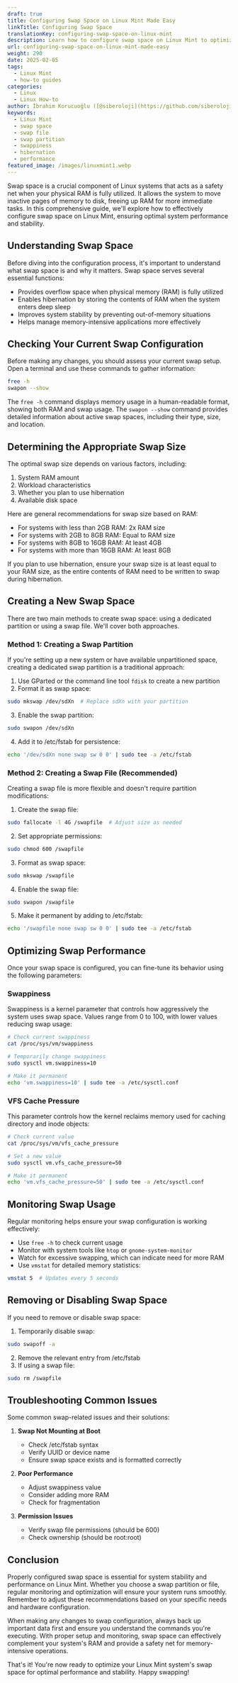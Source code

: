 ```yaml
---
draft: true
title: Configuring Swap Space on Linux Mint Made Easy
linkTitle: Configuring Swap Space
translationKey: configuring-swap-space-on-linux-mint
description: Learn how to configure swap space on Linux Mint to optimize performance and stability. This guide covers creating, resizing, and managing swap files in Linux Mint.
url: configuring-swap-space-on-linux-mint-made-easy
weight: 290
date: 2025-02-05
tags:
  - Linux Mint
  - how-to guides
categories:
  - Linux
  - Linux How-to
author: İbrahim Korucuoğlu ([@siberoloji](https://github.com/siberoloji))
keywords:
  - Linux Mint
  - swap space
  - swap file
  - swap partition
  - swappiness
  - hibernation
  - performance
featured_image: /images/linuxmint1.webp
---
```

Swap space is a crucial component of Linux systems that acts as a safety net when your physical RAM is fully utilized. It allows the system to move inactive pages of memory to disk, freeing up RAM for more immediate tasks. In this comprehensive guide, we'll explore how to effectively configure swap space on Linux Mint, ensuring optimal system performance and stability.

## Understanding Swap Space

Before diving into the configuration process, it's important to understand what swap space is and why it matters. Swap space serves several essential functions:

- Provides overflow space when physical memory (RAM) is fully utilized
- Enables hibernation by storing the contents of RAM when the system enters deep sleep
- Improves system stability by preventing out-of-memory situations
- Helps manage memory-intensive applications more effectively

## Checking Your Current Swap Configuration

Before making any changes, you should assess your current swap setup. Open a terminal and use these commands to gather information:

```bash
free -h
swapon --show
```

The `free -h` command displays memory usage in a human-readable format, showing both RAM and swap usage. The `swapon --show` command provides detailed information about active swap spaces, including their type, size, and location.

## Determining the Appropriate Swap Size

The optimal swap size depends on various factors, including:

1. System RAM amount
2. Workload characteristics
3. Whether you plan to use hibernation
4. Available disk space

Here are general recommendations for swap size based on RAM:

- For systems with less than 2GB RAM: 2x RAM size
- For systems with 2GB to 8GB RAM: Equal to RAM size
- For systems with 8GB to 16GB RAM: At least 4GB
- For systems with more than 16GB RAM: At least 8GB

If you plan to use hibernation, ensure your swap size is at least equal to your RAM size, as the entire contents of RAM need to be written to swap during hibernation.

## Creating a New Swap Space

There are two main methods to create swap space: using a dedicated partition or using a swap file. We'll cover both approaches.

### Method 1: Creating a Swap Partition

If you're setting up a new system or have available unpartitioned space, creating a dedicated swap partition is a traditional approach:

1. Use GParted or the command line tool `fdisk` to create a new partition
2. Format it as swap space:

```bash
sudo mkswap /dev/sdXn  # Replace sdXn with your partition
```

3. Enable the swap partition:

```bash
sudo swapon /dev/sdXn
```

4. Add it to /etc/fstab for persistence:

```bash
echo '/dev/sdXn none swap sw 0 0' | sudo tee -a /etc/fstab
```

### Method 2: Creating a Swap File (Recommended)

Creating a swap file is more flexible and doesn't require partition modifications:

1. Create the swap file:

```bash
sudo fallocate -l 4G /swapfile  # Adjust size as needed
```

2. Set appropriate permissions:

```bash
sudo chmod 600 /swapfile
```

3. Format as swap space:

```bash
sudo mkswap /swapfile
```

4. Enable the swap file:

```bash
sudo swapon /swapfile
```

5. Make it permanent by adding to /etc/fstab:

```bash
echo '/swapfile none swap sw 0 0' | sudo tee -a /etc/fstab
```

## Optimizing Swap Performance

Once your swap space is configured, you can fine-tune its behavior using the following parameters:

### Swappiness

Swappiness is a kernel parameter that controls how aggressively the system uses swap space. Values range from 0 to 100, with lower values reducing swap usage:

```bash
# Check current swappiness
cat /proc/sys/vm/swappiness

# Temporarily change swappiness
sudo sysctl vm.swappiness=10

# Make it permanent
echo 'vm.swappiness=10' | sudo tee -a /etc/sysctl.conf
```

### VFS Cache Pressure

This parameter controls how the kernel reclaims memory used for caching directory and inode objects:

```bash
# Check current value
cat /proc/sys/vm/vfs_cache_pressure

# Set a new value
sudo sysctl vm.vfs_cache_pressure=50

# Make it permanent
echo 'vm.vfs_cache_pressure=50' | sudo tee -a /etc/sysctl.conf
```

## Monitoring Swap Usage

Regular monitoring helps ensure your swap configuration is working effectively:

- Use `free -h` to check current usage
- Monitor with system tools like `htop` or `gnome-system-monitor`
- Watch for excessive swapping, which can indicate need for more RAM
- Use `vmstat` for detailed memory statistics:

```bash
vmstat 5  # Updates every 5 seconds
```

## Removing or Disabling Swap Space

If you need to remove or disable swap space:

1. Temporarily disable swap:

```bash
sudo swapoff -a
```

2. Remove the relevant entry from /etc/fstab
3. If using a swap file:

```bash
sudo rm /swapfile
```

## Troubleshooting Common Issues

Some common swap-related issues and their solutions:

1. **Swap Not Mounting at Boot**
   - Check /etc/fstab syntax
   - Verify UUID or device name
   - Ensure swap space exists and is formatted correctly

2. **Poor Performance**
   - Adjust swappiness value
   - Consider adding more RAM
   - Check for fragmentation

3. **Permission Issues**
   - Verify swap file permissions (should be 600)
   - Check ownership (should be root:root)

## Conclusion

Properly configured swap space is essential for system stability and performance on Linux Mint. Whether you choose a swap partition or file, regular monitoring and optimization will ensure your system runs smoothly. Remember to adjust these recommendations based on your specific needs and hardware configuration.

When making any changes to swap configuration, always back up important data first and ensure you understand the commands you're executing. With proper setup and monitoring, swap space can effectively complement your system's RAM and provide a safety net for memory-intensive operations.

That's it! You're now ready to optimize your Linux Mint system's swap space for optimal performance and stability. Happy swapping!
